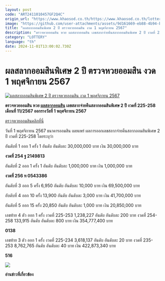 ```yaml
---
layout: post
code: "ART2411010457GF2Q4C"
origin_url: "https://www.khaosod.co.th/https://www.khaosod.co.th/lottery/news_9485790"
image: "https://github.com/user-attachments/assets/9d161669-eb88-4b94-bf63-00a348fb71cd"
title: "ผลสลากออมสินพิเศษ 2 ปี ตรวจหวยออมสิน งวด 1 พฤศจิกายน 2567"
description: "ตรวจหวยออมสิน หวย ผลสลากออมสิน เลขสลากจ่ายคืนสลากออมสินพิเศษ 2 ปี งวดที่ 225-258 เดือนที่ 11/2567 ออกรางวัลที่ 1 พฤศจิกายน 2567"
category: "LOTTERY"
language: "th"
date: 2024-11-01T13:00:02.730Z
---
```


# ผลสลากออมสินพิเศษ 2 ปี ตรวจหวยออมสิน งวด 1 พฤศจิกายน 2567

[![ผลสลากออมสินพิเศษ 2 ปี ตรวจหวยออมสิน งวด 1 พฤศจิกายน 2567](https://www.khaosod.co.th/wpapp/uploads/2024/11/Check-Government-Savings-Bank-Lottery1.jpg "ผลสลากออมสินพิเศษ 2 ปี ตรวจหวยออมสิน งวด 1 พฤศจิกายน 2567")](https://www.khaosod.co.th/wpapp/uploads/2024/11/Check-Government-Savings-Bank-Lottery1.jpg)

**ตรวจหวยออมสิน หวย [ผลสลากออมสิน](https://www.khaosod.co.th/wpapp/uploads/2024/11/%E0%B8%9C%E0%B8%A5%E0%B8%AA%E0%B8%A5%E0%B8%B2%E0%B8%81%E0%B8%AD%E0%B8%AD%E0%B8%A1%E0%B8%AA%E0%B8%B4%E0%B8%99.pdf)** **เลขสลากจ่ายคืนสลากออมสินพิเศษ 2 ปี งวดที่ 225-258** **เดือนที่ 11/2567 ออกรางวัลที่ 1 พฤศจิกายน 2567**

[ตรวจหวยออมสินคลิกที่นี่](https://www.khaosod.co.th/wpapp/uploads/2024/11/%E0%B8%9C%E0%B8%A5%E0%B8%AA%E0%B8%A5%E0%B8%B2%E0%B8%81%E0%B8%AD%E0%B8%AD%E0%B8%A1%E0%B8%AA%E0%B8%B4%E0%B8%99.pdf)

วันที่ 1 พฤศจิกายน 2567 ธนาคารออมสิน เผยแพร่ ผลการออกเลขสลากจ่ายคืนสลากออมสินพิเศษ 2 ปี งวดที่ 225-258 โดยระบุว่า

อันดับที่ 1 ออก 1 ครั้ง 1 อันดับ อันดับละ 30,000,000 บาท เงิน 30,000,000 บาท

**งวดที่ 254 ฐ 2149813**

อันดับที่ 2 ออก 1 ครั้ง 1 อันดับ อันดับละ 1,000,000 บาท เงิน 1,000,000 บาท

**งวดที่ 256 ท 0543386**

อันดับที่ 3 ออก 5 ครั้ง 6,950 อันดับ อันดับละ 10,000 บาท เงิน 69,500,000 บาท



อับดับที่ 4 ออก 10 ครั้ง 13,900 อันดับ อันดับละ 3,000 บาท เงิน 41,700,000 บาท



อันดับที่ 5 ออก 15 ครั้ง 20,850 อันดับ อันดับละ 1,000 บาท เงิน 20,850,000 บาท



เลขท้าย 4 ตัว ออก 1 ครั้ง งวดที่ 225-253 1,238,227 อันดับ อันดับละ 200 บาท งวดที่ 254-258 133,915 อันดับ อันดับละ 800 บาท เงิน 354,777,400 บาท

**0138**

เลขท้าย 3 ตัว ออก 1 ครั้ง งวดที่ 225-234 3,618,137 อันดับ อันดับละ 20 บาท งวดที่ 235-253 8,762,765 อันดับ อันดับละ 40 บาท เงิน 422,873,340 บาท

**516**





[![](https://www.khaosod.co.th/wpapp/uploads/2024/11/1-ออมสิน1.jpg)](https://www.khaosod.co.th/wpapp/uploads/2024/11/1-ออมสิน1.jpg)

**อ่านข่าวที่เกี่ยวข้อง**